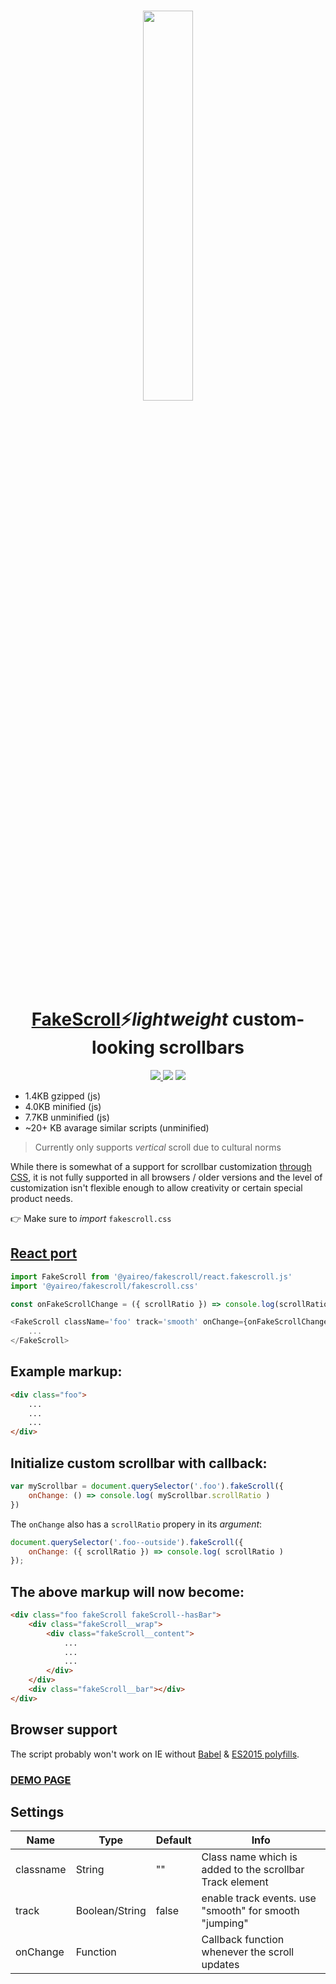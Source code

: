 <h1 align="center">
  <a href='https://yaireo.github.io/fakescroll'><img src="/scroll.png" width="40%" /></a>
  <br><br>
  <a href='https://yaireo.github.io/fakescroll'>FakeScroll</a>⚡<em>lightweight</em> custom-looking scrollbars
</h1>

<p align="center">
  <a href='https://www.npmjs.com/package/@yaireo/fakescroll'>
      <img src="https://img.shields.io/npm/v/@yaireo/fakescroll.svg" />
  </a>
  <img src="https://img.shields.io/bundlephobia/minzip/@yaireo/fakescroll" />
  <img src="https://img.shields.io/npm/dw/@yaireo/fakescroll" />
</p>


- 1.4KB gzipped (js)
- 4.0KB minified (js)
- 7.7KB unminified (js)
- ~20+ KB avarage similar scripts (unminified)

> Currently only supports *vertical* scroll due to cultural norms

While there is somewhat of a support for scrollbar customization [through CSS](https://atomiks.github.io/30-seconds-of-css/#custom-scrollbar), it is not fully supported
in all browsers / older versions and the level of customization isn't flexible enough to allow creativity or certain special product needs.

👉 Make sure to *import* `fakescroll.css`

## [React port](https://codesandbox.io/s/react-fakescroll-4rdel)

```js
import FakeScroll from '@yaireo/fakescroll/react.fakescroll.js'
import '@yaireo/fakescroll/fakescroll.css'

const onFakeScrollChange = ({ scrollRatio }) => console.log(scrollRatio)

<FakeScroll className='foo' track='smooth' onChange={onFakeScrollChange}>
    ...
</FakeScroll>
```

## Example markup:
```html
<div class="foo">
    ...
    ...
    ...
</div>
```

## Initialize custom scrollbar with callback:
```js
var myScrollbar = document.querySelector('.foo').fakeScroll({
    onChange: () => console.log( myScrollbar.scrollRatio )
})
```

The `onChange` also has a `scrollRatio` propery in its *argument*:

```js
document.querySelector('.foo--outside').fakeScroll({
    onChange: ({ scrollRatio }) => console.log( scrollRatio )
});
```

## The above markup will now become:
```html
<div class="foo fakeScroll fakeScroll--hasBar">
    <div class="fakeScroll__wrap">
        <div class="fakeScroll__content">
            ...
            ...
            ...
        </div>
    </div>
    <div class="fakeScroll__bar"></div>
</div>
```
## Browser support

The script probably won't work on IE without [Babel](https://babeljs.io/docs/en/babel-cli) & [ES2015 polyfills](https://github.com/paulmillr/es6-shim).

### [DEMO PAGE](http://yaireo.github.io/fakescroll)

## Settings

Name                | Type            | Default     | Info
------------------- | ----------      | ----------- | --------------------------------------------------------------------------
classname           | String          | ""          | Class name which is added to the scrollbar Track element
track               | Boolean/String  | false       | enable track events. use "smooth" for smooth "jumping"
onChange            | Function        |             | Callback function whenever the scroll updates